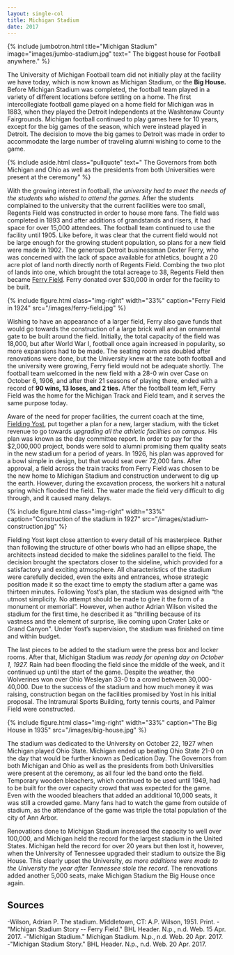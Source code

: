```yaml
---
layout: single-col
title: Michigan Stadium
date: 2017
---
```


{% include jumbotron.html
title="Michigan Stadium"
image="images/jumbo-stadium.jpg"
text=" The biggest house for Football anywhere."
%}


The University of Michigan Football team did not initially play at the facility we have today, which is now known as Michigan Stadium, or the **Big House.** Before Michigan Stadium was completed, the football team played in a variety of different locations before settling on a home. The first intercollegiate football game played on a home field for Michigan was in 1883, when they played the Detroit Independents at the Washtenaw County Fairgrounds. Michigan football continued to play games here for 10 years, except for the big games of the season, which were instead played in Detroit. The decision to move the big games to Detroit was made in order to accommodate the large number of traveling alumni wishing to come to the game.

{% include aside.html class="pullquote" text=" The Governors from both Michigan and Ohio as well as the presidents from both Universities were present at the ceremony" %}

With the growing interest in football, *the university had to meet the needs of the students who wished to attend the games.* After the students complained to the university that the current facilities were too small, Regents Field was constructed in order to house more fans. The field was completed in 1893 and after additions of grandstands and risers, it had space for over 15,000 attendees. The football team continued to use the facility until 1905. Like before, it was clear that the current field would not be large enough for the growing student population, so plans for a new field were made in 1902. The generous Detroit businessman Dexter Ferry, who was concerned with the lack of space available for athletics, bought a 20 acre plot of land north directly north of Regents Field. Combing the two plot of lands into one, which brought the total acreage to 38, Regents Field then became [Ferry Field](blurbs/ferry-field). Ferry donated over $30,000 in order for the facility to be built.

{% include figure.html class="img-right" width="33%" caption="Ferry Field in 1924" src="/images/ferry-field.jpg" %}

Wishing to have an appearance of a larger field, Ferry also gave funds that would go towards the construction of a large brick wall and an ornamental gate to be built around the field. Initially, the total capacity of the field was 18,000, but after World War I, football once again increased in popularity, so more expansions had to be made. The seating room was doubled after renovations were done, but the University knew at the rate both football and the university were growing, Ferry field would not be adequate shortly. The football team welcomed in the new field with a 28-0 win over Case on October 6, 1906, and after their 21 seasons of playing there, ended with a record of **90 wins, 13 loses, and 2 ties.** After the football team left, Ferry Field was the home for the Michigan Track and Field team, and it serves the same purpose today.

Aware of the need for proper facilities, the current coach at the time, [Fielding Yost](blurbs/yost-arena), put together a plan for a new, larger stadium, with the ticket revenue to go towards *upgrading all the athletic facilities on campus.* His plan was known as the day committee report. In order to pay for the $2,000,000 project, bonds were sold to alumni promising them quality seats in the new stadium for a period of years. In 1926, his plan was approved for a bowl simple in design, but that would seat over 72,000 fans. After approval, a field across the train tracks from Ferry Field was chosen to be the new home to Michigan Stadium and construction underwent to dig up the earth. However, during the excavation process, the workers hit a natural spring which flooded the field. The water made the field very difficult to dig through, and it caused many delays.

{% include figure.html class="img-right" width="33%" caption="Construction of the stadium in 1927" src="/images/stadium-construction.jpg" %}

Fielding Yost kept close attention to every detail of his masterpiece. Rather than following the structure of other bowls who had an ellipse shape, the architects instead decided to make the sidelines parallel to the field. The decision brought the spectators closer to the sideline, which provided for a satisfactory and exciting atmosphere. All characteristics of the stadium were carefully decided, even the exits and entrances, whose strategic position made it so the exact time to empty the stadium after a game was thirteen minutes. Following Yost’s plan, the stadium was designed with “the utmost simplicity. No attempt should be made to give it the form of a monument or memorial”. However, when author Adrian Wilson visited the stadium for the first time, he described it as "thrilling because of its vastness and the element of surprise, like coming upon Crater Lake or Grand Canyon". Under Yost’s supervision, the stadium was finished on time and within budget.

The last pieces to be added to the stadium were the press box and locker rooms. After that, Michigan Stadium was *ready for opening day on October 1, 1927.* Rain had been flooding the field since the middle of the week, and it continued up until the start of the game. Despite the weather, the Wolverines won over Ohio Wesleyan 33-0 to a crowd between 30,000-40,000. Due to the success of the stadium and how much money it was raising, construction began on the facilities promised by Yost in his initial proposal. The Intramural Sports Building, forty tennis courts, and Palmer Field were constructed.

{% include figure.html class="img-right" width="33%" caption="The Big House in 1935" src="/images/big-house.jpg" %}

The stadium was dedicated to the University on October 22, 1927 when Michigan played Ohio State. Michigan ended up beating Ohio State 21-0 on the day that would be further known as Dedication Day. The Governors from both Michigan and Ohio as well as the presidents from both Universities were present at the ceremony, as all four led the band onto the field. Temporary wooden bleachers, which continued to be used until 1949, had to be built for the over capacity crowd that was expected for the game. Even with the wooded bleachers that added an additional 10,000 seats, it was still a crowded game. Many fans had to watch the game from outside of stadium, as the attendance of the game was triple the total population of the city of Ann Arbor.

Renovations done to Michigan Stadium increased the capacity to well over 100,000, and Michigan held the record for the largest stadium in the United States. Michigan held the record for over 20 years but then lost it, however, when the University of Tennessee upgraded their stadium to outsize the Big House. This clearly upset the University, *as more additions were made to the University the year after Tennessee stole the record.* The renovations added another 5,000 seats, make Michigan Stadium the Big House once again.

## Sources

-Wilson, Adrian P. The stadium. Middletown, CT: A.P. Wilson, 1951. Print.
-"Michigan Stadium Story -- Ferry Field." BHL Header. N.p., n.d. Web. 15 Apr. 2017.
-"Michigan Stadium." Michigan Stadium. N.p., n.d. Web. 20 Apr. 2017.
-"Michigan Stadium Story." BHL Header. N.p., n.d. Web. 20 Apr. 2017.
